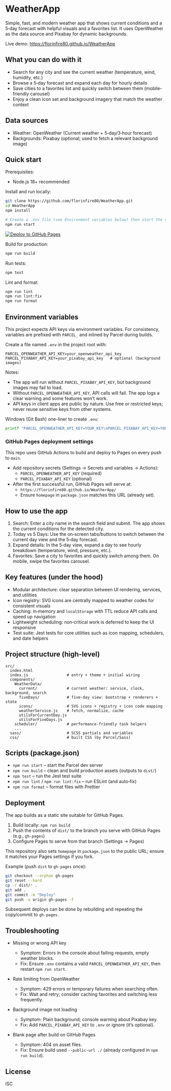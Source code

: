 # WeatherApp

Simple, fast, and modern weather app that shows current conditions and a 5‑day
forecast with helpful visuals and a favorites list. It uses OpenWeather as the
data source and Pixabay for dynamic backgrounds.

Live demo: https://florinfire80.github.io/WeatherApp

## What you can do with it

- Search for any city and see the current weather (temperature, wind, humidity,
  etc.)
- Browse a 5‑day forecast and expand each day for hourly details
- Save cities to a favorites list and quickly switch between them
  (mobile-friendly carousel)
- Enjoy a clean icon set and background imagery that match the weather context

## Data sources

- Weather: OpenWeather (Current weather + 5‑day/3‑hour forecast)
- Backgrounds: Pixabay (optional; used to fetch a relevant background image)

## Quick start

Prerequisites:

- Node.js 18+ recommended

Install and run locally:

```bash
git clone https://github.com/florinfire80/WeatherApp.git
cd WeatherApp
npm install

# Create a .env file (see Environment variables below) then start the dev server
npm run start
```

[![Deploy to GitHub Pages](https://github.com/florinfire80/WeatherApp/actions/workflows/deploy.yml/badge.svg)](https://github.com/florinfire80/WeatherApp/actions/workflows/deploy.yml)

Build for production:

```bash
npm run build
```

Run tests:

```bash
npm test
```

Lint and format:

```bash
npm run lint
npm run lint:fix
npm run format
```

## Environment variables

This project expects API keys via environment variables. For consistency,
variables are prefixed with `PARCEL_` and inlined by Parcel during builds.

Create a file named `.env` in the project root with:

```
PARCEL_OPENWEATHER_API_KEY=your_openweather_api_key
PARCEL_PIXABAY_API_KEY=your_pixabay_api_key   # optional (background images)
```

Notes:

- The app will run without `PARCEL_PIXABAY_API_KEY`, but background images may
  fail to load.
- Without `PARCEL_OPENWEATHER_API_KEY`, API calls will fail. The app logs a
  clear warning and some features won’t work.
- API keys in client apps are public by nature. Use free or restricted keys;
  never reuse sensitive keys from other systems.

Windows (Git Bash) one-liner to create `.env`:

```bash
printf "PARCEL_OPENWEATHER_API_KEY=YOUR_KEY\nPARCEL_PIXABAY_API_KEY=YOUR_KEY\n" > .env
```

### GitHub Pages deployment settings

This repo uses GitHub Actions to build and deploy to Pages on every push to
`main`.

- Add repository secrets (Settings → Secrets and variables → Actions):
  - `PARCEL_OPENWEATHER_API_KEY` (required)
  - `PARCEL_PIXABAY_API_KEY` (optional)
- After the first successful run, GitHub Pages will serve at:
  - `https://florinfire80.github.io/WeatherApp/`
  - Ensure `homepage` in `package.json` matches this URL (already set).

## How to use the app

1. Search: Enter a city name in the search field and submit. The app shows the
   current conditions for the detected city.
2. Today vs 5 Days: Use the on‑screen tabs/buttons to switch between the current
   day view and the 5‑day forecast.
3. Expand details: In the 5‑day view, expand a day to see hourly breakdown
   (temperature, wind, pressure, etc.).
4. Favorites: Save a city to favorites and quickly switch among them. On mobile,
   swipe the favorites carousel.

## Key features (under the hood)

- Modular architecture: clear separation between UI rendering, services, and
  utilities
- Icon registry: SVG icons are centrally mapped to weather codes for consistent
  visuals
- Caching: in‑memory and `localStorage` with TTL reduce API calls and speed up
  navigation
- Lightweight scheduling: non‑critical work is deferred to keep the UI
  responsive
- Test suite: Jest tests for core utilities such as icon mapping, schedulers,
  and date helpers

## Project structure (high‑level)

```
src/
  index.html
  index.js                 # entry + theme + initial wiring
  components/
    WeatherData/
      current/             # current weather: service, clock, background, search
      fiveDays/            # five‑day view: bootstrap + renderers + state
      icons/               # SVG icons + registry + icon code mapping
      weatherService.js    # fetch, normalize, cache
      utilsForCurrentDay.js
      utilsForFiveDays.js
    scheduler/             # performance-friendly task helpers
    ...
  sass/                    # SCSS partials and variables
  css/                     # built CSS (by Parcel/Sass)
```

## Scripts (package.json)

- `npm run start` – start the Parcel dev server
- `npm run build` – clean and build production assets (outputs to `dist/`)
- `npm test` – run the Jest test suite
- `npm run lint` / `npm run lint:fix` – run ESLint (and auto‑fix)
- `npm run format` – format files with Prettier

## Deployment

The app builds as a static site suitable for GitHub Pages.

1. Build locally: `npm run build`
2. Push the contents of `dist/` to the branch you serve with GitHub Pages (e.g.,
   `gh-pages`)
3. Configure Pages to serve from that branch (Settings → Pages)

This repository also sets `homepage` in `package.json` to the public URL; ensure
it matches your Pages settings if you fork.

Example (push `dist` to `gh-pages` once):

```bash
git checkout --orphan gh-pages
git reset --hard
cp -r dist/* .
git add .
git commit -m "Deploy"
git push -u origin gh-pages -f
```

Subsequent deploys can be done by rebuilding and repeating the copy/commit to
`gh-pages`.

## Troubleshooting

- Missing or wrong API key
  - Symptom: Errors in the console about failing requests, empty weather blocks.
  - Fix: Ensure `.env` contains a valid `PARCEL_OPENWEATHER_API_KEY`, then
    restart `npm run start`.

- Rate limiting from OpenWeather
  - Symptom: 429 errors or temporary failures when searching often.
  - Fix: Wait and retry; consider caching favorites and switching less
    frequently.

- Background image not loading
  - Symptom: Plain background; console warning about Pixabay key.
  - Fix: Add `PARCEL_PIXABAY_API_KEY` to `.env` or ignore (it’s optional).

- Blank page after build on GitHub Pages
  - Symptom: 404 on asset files.
  - Fix: Ensure build used `--public-url ./` (already configured in
    `npm run build`).

## License

ISC
